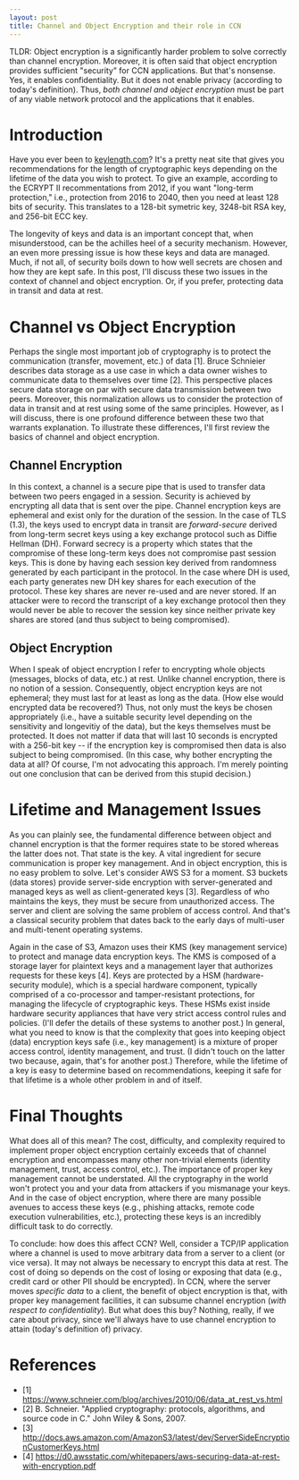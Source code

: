 ```yaml
---
layout: post
title: Channel and Object Encryption and their role in CCN
---
```


TLDR: Object encryption is a significantly harder problem to solve correctly than
channel encryption. Moreover, it is often said that object encryption provides sufficient
"security" for CCN applications. But that's nonsense. Yes, it enables confidentiality.
But it does not enable privacy (according to today's definition). Thus,
*both channel and object encryption* must be part of any viable network protocol
and the applications that it enables.

# Introduction

Have you ever been to [keylength.com](http://www.keylength.com/)? It's a pretty neat site that
gives you recommendations for the length of cryptographic keys depending on the lifetime
of the data you wish to protect. To give an example, according to the ECRYPT II recommentations from 2012, 
if you want "long-term protection," i.e., protection from 2016 to 2040, then you need 
at least 128 bits of security. This translates to a 128-bit symetric key, 3248-bit RSA key, 
and 256-bit ECC key. 

The longevity of keys and data is an important concept that, when misunderstood, can be the achilles heel 
of a security mechanism. However, an even more pressing issue is how these keys and data are managed. Much,
if not all, of security boils down to how well secrets are chosen and how they are kept safe. In this post, 
I'll discuss these two issues in the context of channel and object encryption. Or, if you prefer, protecting
data in transit and data at rest.

# Channel vs Object Encryption
Perhaps the single most important job of cryptography is to protect the communication (transfer,
movement, etc.) of data [1]. Bruce Schnieier describes data storage as a use case in which a data owner 
wishes to communicate data to themselves over time [2]. This perspective places secure data storage
on par with secure data transmission between two peers. Moreover, this normalization allows 
us to consider the protection of data in transit and at rest using some of the same principles.
However, as I will discuss, there is one profound difference between these two that warrants
explanation. To illustrate these differences, I'll first review the basics of channel and 
object encryption.

## Channel Encryption

In this context, a channel is a secure pipe that is used to transfer data between two peers engaged in 
a session. Security is achieved by encrypting all data that is sent over the pipe. Channel
encryption keys are ephemeral and exist only for the duration of the session. In the case
of TLS (1.3), the keys used to encrypt data in transit are *forward-secure* derived from long-term 
secret keys using a key exchange protocol such as Diffie Hellman (DH). Forward secrecy is a property
which states that the compromise of these long-term keys does not compromise past session keys. 
This is done by having each session key derived from randomness generated by each participant
in the protocol. In the case where DH is used, each party generates new DH key shares
for each execution of the protocol. These key shares are never re-used and are never stored. 
If an attacker were to record the transcript of a key exchange protocol then they would never 
be able to recover the session key since neither private key shares are stored (and thus subject 
to being compromised). 

## Object Encryption

When I speak of object encryption I refer to encrypting whole objects (messages, blocks of data, etc.) at 
rest. Unlike channel encryption, there is no notion of a session. Consequently, object encryption keys are 
not ephemeral; they must last for at least as long as the data. (How else would encrypted data be recovered?) 
Thus, not only must the keys be chosen appropriately (i.e., have a suitable security level
depending on the sensitivity and longevitiy of the data), but the keys themselves must be protected.
It does not matter if data that will last 10 seconds is encrypted with a 256-bit key --
if the encryption key is compromised then data is also subject to being compromised. (In this case,
why bother encrypting the data at all? Of course, I'm not advocating this approach. I'm merely 
pointing out one conclusion that can be derived from this stupid decision.)

# Lifetime and Management Issues

As you can plainly see, the fundamental difference between object and channel encryption is that the former
requires state to be stored whereas the latter does not. That state is the key.
A vital ingredient for secure communication is proper key management. And in object 
encryption, this is no easy problem to solve. Let's consider AWS S3 for a moment.
S3 buckets (data stores) provide server-side encryption with server-generated and
managed keys as well as client-generated keys [3]. Regardless of who maintains the keys,
they must be secure from unauthorized access. The server and client are solving
the same problem of access control. And that's a classical security problem that dates
back to the early days of multi-user and multi-tenent operating systems.

Again in the case of S3, Amazon uses their KMS (key management service) to protect and manage 
data encryption keys. The KMS is composed of a storage layer for plaintext keys and a management layer that
authorizes requests for these keys [4]. Keys are protected by a HSM (hardware-security module), which 
is a special hardware component, typically comprised of a co-processor and tamper-resistant 
protections, for managing the lifecycle of cryptographic keys. These HSMs exist inside
hardware security appliances that have very strict access control rules and policies.
(I'll defer the details of these systems to another post.) In general, what you need to know
is that the complexity that goes into keeping object (data) encryption keys safe (i.e., 
key management) is a mixture of proper access control, identity management, and trust.
(I didn't touch on the latter two because, again, that's for another post.) Therefore, while 
the lifetime of a key is easy to determine based on recommendations, keeping it safe for that
lifetime is a whole other problem in and of itself.

# Final Thoughts

What does all of this mean? The cost, difficulty, and complexity required to implement proper
object encryption certainly exceeds that of channel encryption and encompasses many other
non-trivial elements (identity management, trust, access control, etc.). The importance of proper
key management cannot be understated. All the cryptography in the world won't 
protect you and your data from attackers if you mismanage your keys. And
in the case of object encryption, where there are many possible avenues to access these
keys (e.g., phishing attacks, remote code execution vulnerabilities, etc.), protecting these
keys is an incredibly difficult task to do correctly. 

To conclude: how does this affect CCN? Well, consider a TCP/IP application where a channel is used to 
move arbitrary data from a server to a client (or vice versa). It may not always be 
necessary to encrypt this data at rest. The cost of doing so depends 
on the cost of losing or exposing that data (e.g., credit card or other PII should be encrypted).
In CCN, where the server moves *specific data* to a client, the benefit of object encryption is 
that, with proper key management facilities, it can subsume channel encryption (*with respect to
confidentiality*). But what does this buy? Nothing, really, if we care about privacy,
since we'll always have to use channel encryption to attain (today's definition of) privacy.

# References

- [1] https://www.schneier.com/blog/archives/2010/06/data_at_rest_vs.html
- [2] B. Schneier. "Applied cryptography: protocols, algorithms, and source code in C." John Wiley & Sons, 2007.
- [3] http://docs.aws.amazon.com/AmazonS3/latest/dev/ServerSideEncryptionCustomerKeys.html
- [4] https://d0.awsstatic.com/whitepapers/aws-securing-data-at-rest-with-encryption.pdf

